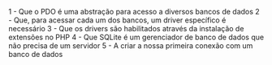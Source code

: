 1 - Que o PDO é uma abstração para acesso a diversos bancos de dados
2 - Que, para acessar cada um dos bancos, um driver específico é necessário
3 - Que os drivers são habilitados através da instalação de extensões no PHP
4 - Que SQLite é um gerenciador de banco de dados que não precisa de um servidor
5 - A criar a nossa primeira conexão com um banco de dados